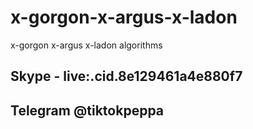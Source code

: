 # x-gorgon-x-argus-x-ladon
x-gorgon x-argus x-ladon algorithms

## Skype - live:.cid.8e129461a4e880f7
## Telegram @tiktokpeppa
